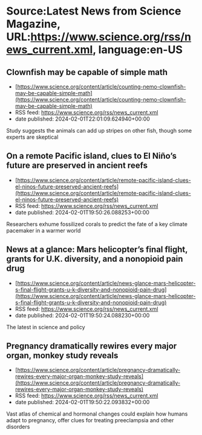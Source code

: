 # Source:Latest News from Science Magazine, URL:https://www.science.org/rss/news_current.xml, language:en-US

## Clownfish may be capable of simple math
 - [https://www.science.org/content/article/counting-nemo-clownfish-may-be-capable-simple-math](https://www.science.org/content/article/counting-nemo-clownfish-may-be-capable-simple-math)
 - RSS feed: https://www.science.org/rss/news_current.xml
 - date published: 2024-02-01T22:01:09.624940+00:00

Study suggests the animals can add up stripes on other fish, though some experts are skeptical

## On a remote Pacific island, clues to El Niño’s future are preserved in ancient reefs
 - [https://www.science.org/content/article/remote-pacific-island-clues-el-ninos-future-preserved-ancient-reefs](https://www.science.org/content/article/remote-pacific-island-clues-el-ninos-future-preserved-ancient-reefs)
 - RSS feed: https://www.science.org/rss/news_current.xml
 - date published: 2024-02-01T19:50:26.088253+00:00

Researchers exhume fossilized corals to predict the fate of a key climate pacemaker in a warmer world

## News at a glance: Mars helicopter’s final flight, grants for U.K. diversity, and a nonopioid pain drug
 - [https://www.science.org/content/article/news-glance-mars-helicopter-s-final-flight-grants-u-k-diversity-and-nonopioid-pain-drug](https://www.science.org/content/article/news-glance-mars-helicopter-s-final-flight-grants-u-k-diversity-and-nonopioid-pain-drug)
 - RSS feed: https://www.science.org/rss/news_current.xml
 - date published: 2024-02-01T19:50:24.088230+00:00

The latest in science and policy

## Pregnancy dramatically rewires every major organ, monkey study reveals
 - [https://www.science.org/content/article/pregnancy-dramatically-rewires-every-major-organ-monkey-study-reveals](https://www.science.org/content/article/pregnancy-dramatically-rewires-every-major-organ-monkey-study-reveals)
 - RSS feed: https://www.science.org/rss/news_current.xml
 - date published: 2024-02-01T19:50:22.093832+00:00

Vast atlas of chemical and hormonal changes could explain how humans adapt to pregnancy, offer clues for treating preeclampsia and other disorders


